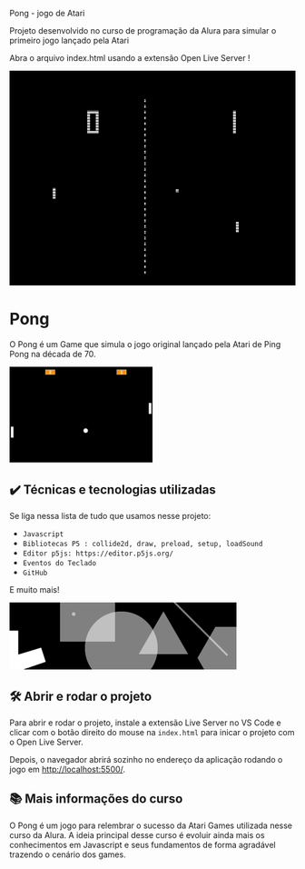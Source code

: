Pong - jogo de Atari

Projeto desenvolvido no curso de programação da Alura para simular o primeiro jogo lançado pela Atari

Abra o arquivo index.html usando a extensão Open Live Server !


![Pong](PongOriginal.png)

# Pong

O Pong é um Game que simula o jogo original lançado pela Atari de Ping Pong na década de 70.

<img src="screencapture.png" alt="Imagem do Pong" width="50%">


## ✔️ Técnicas e tecnologias utilizadas

Se liga nessa lista de tudo que usamos nesse projeto:

- `Javascript`
- `Bibliotecas P5 : collide2d, draw, preload, setup, loadSound`
- `Editor p5js: https://editor.p5js.org/`
- `Eventos do Teclado`
- `GitHub`

E muito mais!

![p5collide2d](p5collide2d.png)

## 🛠️ Abrir e rodar o projeto

Para abrir e rodar o projeto, instale a extensão Live Server no VS Code e clicar com o botão direito do mouse na `index.html` para inicar o projeto com o Open Live Server.

Depois, o navegador abrirá sozinho no endereço da aplicação rodando o jogo em <a href="http://localhost:5500/">http://localhost:5500/</a>.

## 📚 Mais informações do curso

O Pong é um jogo para relembrar o sucesso da Atari Games utilizada nesse curso da Alura.
A ideia principal desse curso é evoluir ainda mais os conhecimentos em Javascript e seus fundamentos de forma agradável trazendo o cenário dos games.